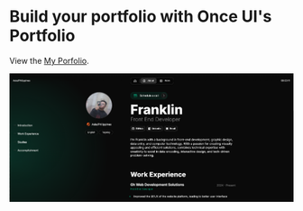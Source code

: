 # **Build your portfolio with Once UI's Portfolio**

View the [My Porfolio](https://frankmazon.github.io/Franklin-Portfolio).

![Franklin Portfolio](public/images/front.png)


